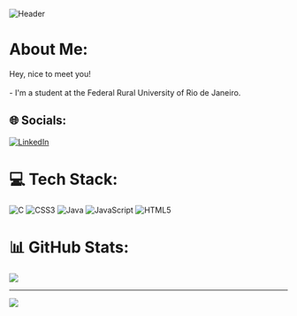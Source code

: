 ![Header](./your-header-image-name.png)

# About Me:
Hey, nice to meet you!<br><br>- I'm  a student at the Federal Rural University of Rio de Janeiro.


## 🌐 Socials:
[![LinkedIn](https://img.shields.io/badge/LinkedIn-%230077B5.svg?logo=linkedin&logoColor=white)](https://www.linkedin.com/in/camilli-fidelis-40287b228) 

# 💻 Tech Stack:
![C](https://img.shields.io/badge/c-%2300599C.svg?style=for-the-badge&logo=c&logoColor=white) ![CSS3](https://img.shields.io/badge/css3-%231572B6.svg?style=for-the-badge&logo=css3&logoColor=white) ![Java](https://img.shields.io/badge/java-%23ED8B00.svg?style=for-the-badge&logo=java&logoColor=white) ![JavaScript](https://img.shields.io/badge/javascript-%23323330.svg?style=for-the-badge&logo=javascript&logoColor=%23F7DF1E) ![HTML5](https://img.shields.io/badge/html5-%23E34F26.svg?style=for-the-badge&logo=html5&logoColor=white)
# 📊 GitHub Stats:
![](https://github-readme-stats.vercel.app/api/top-langs/?username=camifid&theme=dark&hide_border=false&include_all_commits=false&count_private=true&layout=compact)

---
[![](https://visitcount.itsvg.in/api?id=camifid&icon=0&color=0)](https://visitcount.itsvg.in)

<!-- Proudly created with GPRM ( https://gprm.itsvg.in ) -->

